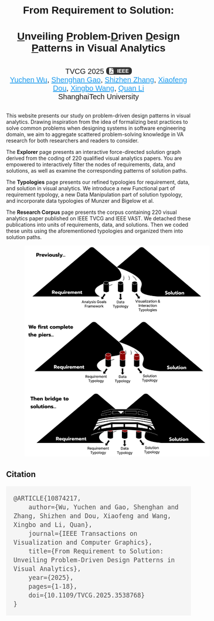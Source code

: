 



<div style="text-align: center; font-family:Google Sans, sans-serif">
  <h1><strong>From Requirement to Solution: </h1>
  <h1><u>U</u>nveiling <u>P</u>roblem-<u>D</u>riven <u>D</u>esign <u>P</u>atterns in Visual Analytics</strong></h1>
</div>
<br>
<div style="text-align: center; font-size:20px; font-family:Google Sans, sans-serif">
 <span>TVCG 2025</span>&nbsp;<a href="https://ieeexplore.ieee.org/abstract/document/10874217" target="_blank" style="
    display: inline-flex;
    align-items: center;
    padding: 2px 8px;
    border-radius: 8px;
    background-color: #333;
    color: white;
    font-weight: bold;
    text-decoration: none;">
    <svg viewBox='0 0 384 512' style='height:16px; margin-right:10px'><path fill="currentColor" d="M181.9 256.1c-5-16-4.9-46.9-2-46.9 8.4 0 7.6 36.9 2 46.9zm-1.7 47.2c-7.7 20.2-17.3 43.3-28.4 62.7 18.3-7 39-17.2 62.9-21.9-12.7-9.6-24.9-23.4-34.5-40.8zM86.1 428.1c0 .8 13.2-5.4 34.9-40.2-6.7 6.3-29.1 24.5-34.9 40.2zM248 160h136v328c0 13.3-10.7 24-24 24H24c-13.3 0-24-10.7-24-24V24C0 10.7 10.7 0 24 0h200v136c0 13.2 10.8 24 24 24zm-8 171.8c-20-12.2-33.3-29-42.7-53.8 4.5-18.5 11.6-46.6 6.2-64.2-4.7-29.4-42.4-26.5-47.8-6.8-5 18.3-.4 44.1 8.1 77-11.6 27.6-28.7 64.6-40.8 85.8-.1 0-.1.1-.2.1-27.1 13.9-73.6 44.5-54.5 68 5.6 6.9 16 10 21.5 10 17.9 0 35.7-18 61.1-61.8 25.8-8.5 54.1-19.1 79-23.2 21.7 11.8 47.1 19.5 64 19.5 29.2 0 31.2-32 19.7-43.4-13.9-13.6-54.3-9.7-73.6-7.2zM377 105L279 7c-4.5-4.5-10.6-7-17-7h-6v128h128v-6.1c0-6.3-2.5-12.4-7-16.9zm-74.1 255.3c4.1-2.7-2.5-11.9-42.8-9 37.1 15.8 42.8 9 42.8 9z"></path></svg>
     <span style="font-size:14px">IEEE</span>
</a>
</div>

<div style="text-align: center;font-size:20px; font-family:Google Sans, sans-serif; text-decoration-color: rgb(32, 156, 238)">
  <a href='https://yuchen-wu.com/' style="color: rgb(32, 156, 238)">Yuchen Wu</a>, <a href='https://gaoshh711.github.io/' style="color: rgb(32, 156, 238)">Shenghan Gao</a>, <a href='https://yuxinz.vercel.app/' style="color: rgb(32, 156, 238)">Shizhen Zhang</a>, <a href='https://faculty.sist.shanghaitech.edu.cn/liquan/' style="color: rgb(32, 156, 238)">Xiaofeng Dou</a>, <a href='https://andy-xingbowang.com/' style="color: rgb(32, 156, 238)">Xingbo Wang</a>, <a href='https://faculty.sist.shanghaitech.edu.cn/liquan/' style="color: rgb(32, 156, 238)">Quan Li</a>
</div>

<div style="text-align: center; font-size:20px; font-family:Google Sans, sans-serif">
 <span> ShanghaiTech University</span>
</div>


<br>

This website presents our study on problem-driven design patterns in visual analytics. Drawing inspiration from the idea of formalizing best practices to solve common problems when designing systems in software engineering domain, we aim to aggregate scattered problem-solving knowledge in VA research for both researchers and readers to consider. 

The **Explorer** page presents an interactive force-directed solution graph derived from the coding of 220 qualified visual analytics papers. You are empowered to interactively filter the nodes of requirements, data, and solutions, as well as examine the corresponding patterns of solution paths.

The **Typologies** page presents our refined typologies for requirement, data, and solution in visual analytics. We introduce a new Functional part of requirement typology, a new Data Manipulation part of solution typology, and incorporate data typologies of Munzer and Bigelow et al.

The **Research Corpus** page presents the corpus containing 220 visual analytics paper published on IEEE TVCG and IEEE VAST. We detached these publications into units of requirements, data, and solutions. Then we coded these units using the aforementioned typologies and organized them into solution paths.
<div style="text-align: left; font-size:20px; font-family:Google Sans, sans-serif">
<img src="static\illustration.png" alt="illustration" style="margin-left:10%; width: 900px;" />
</div>
<h2>Citation</h2>
<div style="text-align: left; font-size:20px; font-family:Google Sans, sans-serif">
<pre style="
  background-color:rgb(245, 245, 245);
  color:rgb(74, 74, 74);
  padding: 20px;
  "><code>@ARTICLE{10874217,
    author={Wu, Yuchen and Gao, Shenghan and Zhang, Shizhen and Dou, Xiaofeng and Wang, Xingbo and Li, Quan},
    journal={IEEE Transactions on Visualization and Computer Graphics}, 
    title={From Requirement to Solution: Unveiling Problem-Driven Design Patterns in Visual Analytics}, 
    year={2025},
    pages={1-18},
    doi={10.1109/TVCG.2025.3538768}
}</code></pre>
</div>
